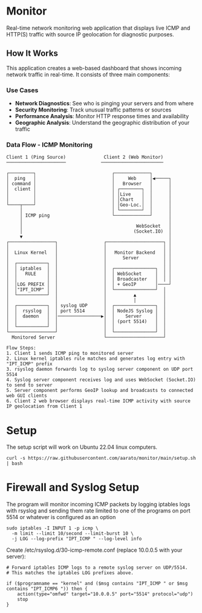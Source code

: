 # Monitor
Real-time network monitoring web application that displays live ICMP and HTTP(S) traffic with source IP geolocation for diagnostic purposes.

## How It Works

This application creates a web-based dashboard that shows incoming network traffic in real-time. It consists of three main components:

### Use Cases
- **Network Diagnostics**: See who is pinging your servers and from where
- **Security Monitoring**: Track unusual traffic patterns or sources
- **Performance Analysis**: Monitor HTTP response times and availability
- **Geographic Analysis**: Understand the geographic distribution of your traffic


### Data Flow - ICMP Monitoring

```
Client 1 (Ping Source)              Client 2 (Web Monitor)
──────────────────────             ───────────────────────

┌─────────┐                            ┌─────────────┐
│  ping   │                            │     Web     │◀─────┐
│ command │                            │   Browser   │      │
│  client │                            │ ┌────────┐  │      │
│         │                            │ │Live    │  │      │
│         │                            │ │Chart   │  │      │
└────┬────┘                            │ │Geo-Loc.│  │      │
     │                                 │ └────────┘  │      │
     │ ICMP ping                       └─────────────┘      │
     │                                                      │
     │                                          WebSocket   │ 
     │                                         (Socket.IO)  │ 
     ▼                                                      │
┌─────────────────┐                 ┌─────────────────────┐ │
│                 │                 │                     │ │
│  Linux Kernel   │                 │   Monitor Backend   │ │
│                 │                 │      Server         │ │
│  ┌───────────┐  │                 │                     │ │  
│  │ iptables  │  │                 │  ┌───────────────┐  │ │
│  │   RULE    │  │                 │  │ WebSocket     │  │ │
│  │           │  │                 │  │ Broadcaster   │  │ │
│  │LOG PREFIX │  │                 │  │ + GeoIP       │────┘        
│  │"IPT_ICMP" │  │                 │  └───────────────┘  │
│  └───────────┘  │                 │          ▲          │
│                 │                 │          │          │
│  ┌───────────┐  │ syslog UDP      │  ┌───────────────┐  │
│  │  rsyslog  │  │ port 5514       │  │ NodeJS Syslog │  │
│  │  daemon   │  │────────────────▶│  │    Server     │  │
│  │           │  │                 │  │ (port 5514)   │  │
│  └───────────┘  │                 │  │               │  │
└─────────────────┘                 │  └───────────────┘  │
  Monitored Server                  └─────────────────────┘

Flow Steps:
1. Client 1 sends ICMP ping to monitored server
2. Linux kernel iptables rule matches and generates log entry with "IPT_ICMP" prefix  
3. rsyslog daemon forwards log to syslog server component on UDP port 5514
4. Syslog server component receives log and uses WebSocket (Socket.IO) to send to server
5. Server component performs GeoIP lookup and broadcasts to connected web GUI clients
6. Client 2 web browser displays real-time ICMP activity with source IP geolocation from Client 1
```


# Setup
The setup script will work on Ubuntu 22.04 linux computers.
```
curl -s https://raw.githubusercontent.com/aarato/monitor/main/setup.sh | bash
```
# Firewall and Syslog Setup
The program will monitor incoming ICMP packets by logging iptables logs with rsyslog and sending them rate limited to one of the programs on port 5514 or whatever is configured as an option
```
sudo iptables -I INPUT 1 -p icmp \
  -m limit --limit 10/second --limit-burst 10 \
  -j LOG --log-prefix "IPT_ICMP " --log-level info
```
Create /etc/rsyslog.d/30-icmp-remote.conf (replace 10.0.0.5 with your server):
```
# Forward iptables ICMP logs to a remote syslog server on UDP/5514.
# This matches the iptables LOG prefixes above.

if ($programname == "kernel" and ($msg contains "IPT_ICMP " or $msg contains "IPT_ICMP6 ")) then {
    action(type="omfwd" target="10.0.0.5" port="5514" protocol="udp")
    stop
}
```
